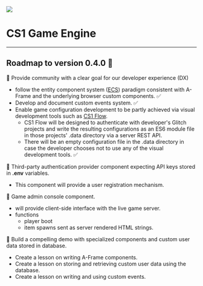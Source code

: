 <img src="https://cdn.glitch.com/f8abb766-9950-44ff-9adb-2f5f53fdaf1b%2FCS1_192.png?1552299344920">

# CS1 Game Engine
____

## Roadmap to version 0.4.0 👣

🍎 Provide community with a clear goal for our developer experience (DX)
  - follow the entity component system (<a href="https://en.wikipedia.org/wiki/Entity_component_system" rel="noreferer">ECS</a>) paradigm consistent with A-Frame and the underlying browser custom components. ✅
  - Develop and document custom events system. ✅
  - Enable game configuration development to be partly achieved via visual development tools such as <a href="https://cs1-flow.glitch.me" rel="noreferer">CS1 Flow</a>.
    - CS1 Flow will be designed to authenticate with developer's Glitch projects and write the resulting configurations as an ES6 module file in those projects' .data directory via a server REST API.
    - There will be an empty configuration file in the .data directory in case the developer chooses not to use any of the visual development tools.  ✅
   
🍎 Third-party authentication provider component expecting API keys stored in **.env** variables.
  - This component will provide a user registration mechanism.
  
🍎 Game admin console component.
  - will provide client-side interface with the live game server.
  - functions
    - player boot
    - item spawns sent as server rendered HTML strings.
    
🍎 Build a compelling demo with specialized components and custom user data stored in database.
  - Create a lesson on writing A-Frame components.
  - Create a lesson on storing and retrieving custom user data using the database.
  - Create a lesson on writing and using custom events.

